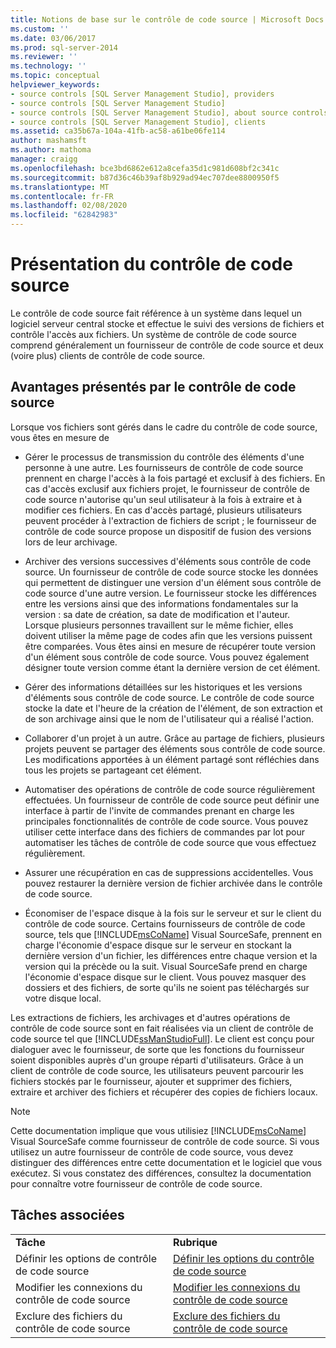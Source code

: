 ```yaml
---
title: Notions de base sur le contrôle de code source | Microsoft Docs
ms.custom: ''
ms.date: 03/06/2017
ms.prod: sql-server-2014
ms.reviewer: ''
ms.technology: ''
ms.topic: conceptual
helpviewer_keywords:
- source controls [SQL Server Management Studio], providers
- source controls [SQL Server Management Studio]
- source controls [SQL Server Management Studio], about source controls
- source controls [SQL Server Management Studio], clients
ms.assetid: ca35b67a-104a-41fb-ac58-a61be06fe114
author: mashamsft
ms.author: mathoma
manager: craigg
ms.openlocfilehash: bce3bd6862e612a8cefa35d1c981d608bf2c341c
ms.sourcegitcommit: b87d36c46b39af8b929ad94ec707dee8800950f5
ms.translationtype: MT
ms.contentlocale: fr-FR
ms.lasthandoff: 02/08/2020
ms.locfileid: "62842983"
---
```

# <a name="source-control-basics"></a>Présentation du contrôle de code source
  Le contrôle de code source fait référence à un système dans lequel un logiciel serveur central stocke et effectue le suivi des versions de fichiers et contrôle l'accès aux fichiers. Un système de contrôle de code source comprend généralement un fournisseur de contrôle de code source et deux (voire plus) clients de contrôle de code source.  
  
## <a name="source-control-benefits"></a>Avantages présentés par le contrôle de code source  
 Lorsque vos fichiers sont gérés dans le cadre du contrôle de code source, vous êtes en mesure de  
  
-   Gérer le processus de transmission du contrôle des éléments d'une personne à une autre. Les fournisseurs de contrôle de code source prennent en charge l'accès à la fois partagé et exclusif à des fichiers. En cas d'accès exclusif aux fichiers projet, le fournisseur de contrôle de code source n'autorise qu'un seul utilisateur à la fois à extraire et à modifier ces fichiers. En cas d'accès partagé, plusieurs utilisateurs peuvent procéder à l'extraction de fichiers de script ; le fournisseur de contrôle de code source propose un dispositif de fusion des versions lors de leur archivage.  
  
-   Archiver des versions successives d'éléments sous contrôle de code source. Un fournisseur de contrôle de code source stocke les données qui permettent de distinguer une version d'un élément sous contrôle de code source d'une autre version. Le fournisseur stocke les différences entre les versions ainsi que des informations fondamentales sur la version : sa date de création, sa date de modification et l'auteur. Lorsque plusieurs personnes travaillent sur le même fichier, elles doivent utiliser la même page de codes afin que les versions puissent être comparées. Vous êtes ainsi en mesure de récupérer toute version d'un élément sous contrôle de code source. Vous pouvez également désigner toute version comme étant la dernière version de cet élément.  
  
-   Gérer des informations détaillées sur les historiques et les versions d'éléments sous contrôle de code source. Le contrôle de code source stocke la date et l'heure de la création de l'élément, de son extraction et de son archivage ainsi que le nom de l'utilisateur qui a réalisé l'action.  
  
-   Collaborer d'un projet à un autre. Grâce au partage de fichiers, plusieurs projets peuvent se partager des éléments sous contrôle de code source. Les modifications apportées à un élément partagé sont réfléchies dans tous les projets se partageant cet élément.  
  
-   Automatiser des opérations de contrôle de code source régulièrement effectuées. Un fournisseur de contrôle de code source peut définir une interface à partir de l'invite de commandes prenant en charge les principales fonctionnalités de contrôle de code source. Vous pouvez utiliser cette interface dans des fichiers de commandes par lot pour automatiser les tâches de contrôle de code source que vous effectuez régulièrement.  
  
-   Assurer une récupération en cas de suppressions accidentelles. Vous pouvez restaurer la dernière version de fichier archivée dans le contrôle de code source.  
  
-   Économiser de l'espace disque à la fois sur le serveur et sur le client du contrôle de code source. Certains fournisseurs de contrôle de code source, tels que [!INCLUDE[msCoName](../includes/msconame-md.md)] Visual SourceSafe, prennent en charge l'économie d'espace disque sur le serveur en stockant la dernière version d'un fichier, les différences entre chaque version et la version qui la précède ou la suit. Visual SourceSafe prend en charge l'économie d'espace disque sur le client. Vous pouvez masquer des dossiers et des fichiers, de sorte qu'ils ne soient pas téléchargés sur votre disque local.  
  
 Les extractions de fichiers, les archivages et d'autres opérations de contrôle de code source sont en fait réalisées via un client de contrôle de code source tel que [!INCLUDE[ssManStudioFull](../includes/ssmanstudiofull-md.md)]. Le client est conçu pour dialoguer avec le fournisseur, de sorte que les fonctions du fournisseur soient disponibles auprès d'un groupe réparti d'utilisateurs. Grâce à un client de contrôle de code source, les utilisateurs peuvent parcourir les fichiers stockés par le fournisseur, ajouter et supprimer des fichiers, extraire et archiver des fichiers et récupérer des copies de fichiers locaux.  
  
> [!NOTE]  
>  Cette documentation implique que vous utilisiez [!INCLUDE[msCoName](../includes/msconame-md.md)] Visual SourceSafe comme fournisseur de contrôle de code source. Si vous utilisez un autre fournisseur de contrôle de code source, vous devez distinguer des différences entre cette documentation et le logiciel que vous exécutez. Si vous constatez des différences, consultez la documentation pour connaître votre fournisseur de contrôle de code source.  
  
## <a name="related-tasks"></a>Tâches associées  
  
|||  
|-|-|  
|**Tâche**|**Rubrique**|  
|Définir les options de contrôle de code source|[Définir les options du contrôle de code source](../../2014/database-engine/set-source-control-options.md)|  
|Modifier les connexions du contrôle de code source|[Modifier les connexions du contrôle de code source](../../2014/database-engine/change-source-control-connections.md)|  
|Exclure des fichiers du contrôle de code source|[Exclure des fichiers du contrôle de code source](../../2014/database-engine/exclude-files-from-source-control.md)|  
  
  
